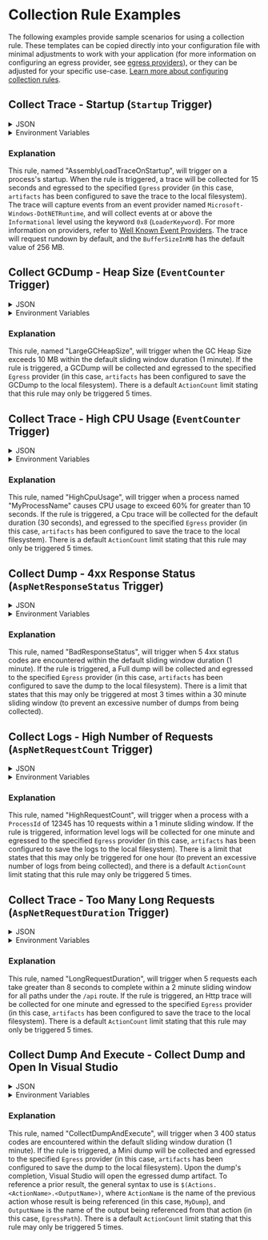 # Collection Rule Examples

The following examples provide sample scenarios for using a collection rule. These templates can be copied directly into your configuration file with minimal adjustments to work with your application (for more information on configuring an egress provider, see [egress providers](./../configuration.md#egress-configuration)), or they can be adjusted for your specific use-case. [Learn more about configuring collection rules](collectionrules.md).

## Collect Trace - Startup (`Startup` Trigger)

<details>
  <summary>JSON</summary>

  ```json
  {
    "AssemblyLoadTraceOnStartup": {
      "Trigger": {
        "Type": "Startup"
      },
      "Actions": [
        {
          "Type": "CollectTrace",
          "Settings": {
            "Providers": [{
                "Name": "Microsoft-Windows-DotNETRuntime",
                "EventLevel": "Informational",
                "Keywords": "0x8"
            }],
            "Duration": "00:00:15",
            "Egress": "artifacts"
          }
        }
      ]
    }
  }
  ```
</details>

<details>
  <summary>Environment Variables</summary>
  
  ```bash
  export DotnetMonitor_CollectionRules__AssemblyLoadTraceOnStartup__Trigger__Type="Startup"
  export DotnetMonitor_CollectionRules__AssemblyLoadTraceOnStartup__Actions__0__Type="CollectTrace"
  export DotnetMonitor_CollectionRules__AssemblyLoadTraceOnStartup__Actions__0__Settings__Providers__0__Name="Microsoft-Windows-DotNETRuntime"
  export DotnetMonitor_CollectionRules__AssemblyLoadTraceOnStartup__Actions__0__Settings__Providers__0__EventLevel="Informational"
  export DotnetMonitor_CollectionRules__AssemblyLoadTraceOnStartup__Actions__0__Settings__Providers__0__Keywords="0x8"
  export DotnetMonitor_CollectionRules__AssemblyLoadTraceOnStartup__Actions__0__Settings__Duration="00:00:15"
  export DotnetMonitor_CollectionRules__AssemblyLoadTraceOnStartup__Actions__0__Settings__Egress="artifacts"
  ```
</details>

### Explanation

This rule, named "AssemblyLoadTraceOnStartup", will trigger on a process's startup. When the rule is triggered, a trace will be collected for 15 seconds and egressed to the specified `Egress` provider (in this case, `artifacts` has been configured to save the trace to the local filesystem). The trace will capture events from an event provider named `Microsoft-Windows-DotNETRuntime`, and will collect events at or above the `Informational` level using the keyword `0x8` (`LoaderKeyword`). For more information on providers, refer to [Well Known Event Providers](https://docs.microsoft.com/en-us/dotnet/core/diagnostics/well-known-event-providers). The trace will request rundown by default, and the `BufferSizeInMB` has the default value of 256 MB.

## Collect GCDump - Heap Size (`EventCounter` Trigger)

<details>
  <summary>JSON</summary>

  ```json
  {
    "LargeGCHeapSize": {
      "Trigger": {
        "Type": "EventCounter",
        "Settings": {
          "ProviderName": "System.Runtime",
          "CounterName": "gc-heap-size",
          "GreaterThan": 10
        }
      },
      "Actions": [
        {
          "Type": "CollectGCDump",
          "Settings": {
            "Egress": "artifacts"
          }
        }
      ]
    }
  }
  ```
</details>

<details>
  <summary>Environment Variables</summary>
  
  ```bash
  export DotnetMonitor_CollectionRules__LargeGCHeapSize__Trigger__Type="EventCounter"
  export DotnetMonitor_CollectionRules__LargeGCHeapSize__Trigger__Settings__ProviderName="System.Runtime"
  export DotnetMonitor_CollectionRules__LargeGCHeapSize__Trigger__Settings__CounterName="gc-heap-size"
  export DotnetMonitor_CollectionRules__LargeGCHeapSize__Trigger__Settings__GreaterThan="10"
  export DotnetMonitor_CollectionRules__LargeGCHeapSize__Actions__0__Type="CollectGCDump"
  export DotnetMonitor_CollectionRules__LargeGCHeapSize__Actions__0__Settings__Egress="artifacts"
  ```
</details>

### Explanation

This rule, named "LargeGCHeapSize", will trigger when the GC Heap Size exceeds 10 MB within the default sliding window duration (1 minute). If the rule is triggered, a GCDump will be collected and egressed to the specified `Egress` provider (in this case, `artifacts` has been configured to save the GCDump to the local filesystem). There is a default `ActionCount` limit stating that this rule may only be triggered 5 times.

## Collect Trace - High CPU Usage (`EventCounter` Trigger)

<details>
  <summary>JSON</summary>

  ```json
  {
    "HighCpuUsage": {
      "Trigger": {
        "Type": "EventCounter",
        "Settings": {
          "ProviderName": "System.Runtime",
          "CounterName": "cpu-usage",
          "GreaterThan": 60,
          "SlidingWindowDuration": "00:00:10"
        }
      },
      "Actions": [
        {
          "Type": "CollectTrace",
          "Settings": {
            "Profile": "Cpu",
            "Egress": "artifacts"
          }
        }
      ],
      "Filters": [
        {
          "Key": "ProcessName",
          "Value": "MyProcessName"
        }
      ]
    }
  }
  ```  
</details>

<details>
  <summary>Environment Variables</summary>
  
  ```bash
  export DotnetMonitor_CollectionRules__HighCpuUsage__Trigger__Type="EventCounter"
  export DotnetMonitor_CollectionRules__HighCpuUsage__Trigger__Settings__ProviderName="System.Runtime"
  export DotnetMonitor_CollectionRules__HighCpuUsage__Trigger__Settings__CounterName="cpu-usage"
  export DotnetMonitor_CollectionRules__HighCpuUsage__Trigger__Settings__GreaterThan="60"
  export DotnetMonitor_CollectionRules__HighCpuUsage__Trigger__Settings__SlidingWindowDuration="00:00:10"
  export DotnetMonitor_CollectionRules__HighCpuUsage__Actions__0__Type="CollectTrace"
  export DotnetMonitor_CollectionRules__HighCpuUsage__Actions__0__Settings__Profile="Cpu"
  export DotnetMonitor_CollectionRules__HighCpuUsage__Actions__0__Settings__Egress="artifacts"
  export DotnetMonitor_CollectionRules__HighCpuUsage__Filters__0__Key="ProcessName"
  export DotnetMonitor_CollectionRules__HighCpuUsage__Filters__0__Value="MyProcessName"
  ```
</details>

### Explanation

This rule, named "HighCpuUsage", will trigger when a process named "MyProcessName" causes CPU usage to exceed 60% for greater than 10 seconds. If the rule is triggered, a Cpu trace will be collected for the default duration (30 seconds), and egressed to the specified `Egress` provider (in this case, `artifacts` has been configured to save the trace to the local filesystem). There is a default `ActionCount` limit stating that this rule may only be triggered 5 times.

## Collect Dump - 4xx Response Status (`AspNetResponseStatus` Trigger)

<details>
  <summary>JSON</summary>

  ```json
  {
    "BadResponseStatus": {
      "Trigger": {
        "Type": "AspNetResponseStatus",
        "Settings": {
          "ResponseCount": 5,
          "StatusCodes": [
            "400-499"
          ]
        }
      },
      "Actions": [
        {
          "Type": "CollectDump",
          "Settings": {
            "Egress": "artifacts",
            "Type": "Full"
          }
        }
      ],
      "Limits": {
        "ActionCount": 3,
        "ActionCountSlidingWindowDuration": "00:30:00"
      }
    }
  }
  ```
</details>
  
<details>
  <summary>Environment Variables</summary>
  
  ```bash
  export DotnetMonitor_CollectionRules__BadResponseStatus__Trigger__Type="AspNetResponseStatus"
  export DotnetMonitor_CollectionRules__BadResponseStatus__Trigger__Settings__ResponseCount="5"
  export DotnetMonitor_CollectionRules__BadResponseStatus__Trigger__Settings__StatusCodes__0="400-499"
  export DotnetMonitor_CollectionRules__BadResponseStatus__Actions__0__Type="CollectDump"
  export DotnetMonitor_CollectionRules__BadResponseStatus__Actions__0__Settings__Egress="artifacts"
  export DotnetMonitor_CollectionRules__BadResponseStatus__Actions__0__Settings__Type="Full"
  export DotnetMonitor_CollectionRules__BadResponseStatus__Limits__ActionCount="3"
  export DotnetMonitor_CollectionRules__BadResponseStatus__Limits__ActionCountSlidingWindowDuration="00:30:00"
  ```
  
</details>

### Explanation

This rule, named "BadResponseStatus", will trigger when 5 4xx status codes are encountered within the default sliding window duration (1 minute). If the rule is triggered, a Full dump will be collected and egressed to the specified `Egress` provider (in this case, `artifacts` has been configured to save the dump to the local filesystem). There is a limit that states that this may only be triggered at most 3 times within a 30 minute sliding window (to prevent an excessive number of dumps from being collected).

## Collect Logs - High Number of Requests (`AspNetRequestCount` Trigger)

<details>
  <summary>JSON</summary>

  ```json
  {
    "HighRequestCount": {
      "Filters": [
        {
          "Key": "ProcessId",
          "Value": "12345",
          "MatchType": "Exact"
        }
      ],
      "Trigger": {
        "Type": "AspNetRequestCount",
        "Settings": {
          "RequestCount": 10,
          "SlidingWindowDuration": "00:01:00"
        }
      },
      "Actions": [
        {
          "Type": "CollectLogs",
          "Settings": {
            "Egress": "artifacts",
            "DefaultLevel": "Error",
            "UseAppFilters": false,
            "Duration": "00:01:00"
          }
        }
      ],
      "Limits": {
        "RuleDuration": "01:00:00"
      }
    }
  }
  ```
</details>

<details>
  <summary>Environment Variables</summary>
  
  ```bash
  export DotnetMonitor_CollectionRules__HighRequestCount__Filters__0__Key="ProcessId"
  export DotnetMonitor_CollectionRules__HighRequestCount__Filters__0__Value="12345"
  export DotnetMonitor_CollectionRules__HighRequestCount__Filters__0__MatchType="Exact"
  export DotnetMonitor_CollectionRules__HighRequestCount__Trigger__Type="AspNetRequestCount"
  export DotnetMonitor_CollectionRules__HighRequestCount__Trigger__Settings__RequestCount="10"
  export DotnetMonitor_CollectionRules__HighRequestCount__Trigger__Settings__SlidingWindowDuration="00:01:00"
  export DotnetMonitor_CollectionRules__HighRequestCount__Actions__0__Type="CollectLogs"
  export DotnetMonitor_CollectionRules__HighRequestCount__Actions__0__Settings__Egress="artifacts"
  export DotnetMonitor_CollectionRules__HighRequestCount__Actions__0__Settings__DefaultLevel="Error"
  export DotnetMonitor_CollectionRules__HighRequestCount__Actions__0__Settings__UseAppFilters="false"
  export DotnetMonitor_CollectionRules__HighRequestCount__Actions__0__Settings__Duration="00:01:00"
  export DotnetMonitor_CollectionRules__HighRequestCount__Limits__RuleDuration="01:00:00"
  ```
</details>

### Explanation

This rule, named "HighRequestCount", will trigger when a process with a `ProcessId` of 12345 has 10 requests within a 1 minute sliding window. If the rule is triggered, information level logs will be collected for one minute and egressed to the specified `Egress` provider (in this case, `artifacts` has been configured to save the logs to the local filesystem). There is a limit that states that this may only be triggered for one hour (to prevent an excessive number of logs from being collected), and there is a default `ActionCount` limit stating that this rule may only be triggered 5 times.
    
## Collect Trace - Too Many Long Requests (`AspNetRequestDuration` Trigger)

<details>
  <summary>JSON</summary>

  ```json
  {
    "LongRequestDuration": {
      "Trigger": {
        "Type": "AspNetRequestDuration",
        "Settings": {
          "RequestCount": 5,
          "RequestDuration": "00:00:08",
          "SlidingWindowDuration": "00:02:00",
          "IncludePaths": [ "/api/**/*" ]
        }
      },
      "Actions": [
        {
          "Type": "CollectTrace",
          "Settings": {
            "Profile": "Http",
            "Egress": "artifacts",
            "Duration": "00:01:00"
          }
        }
      ]
    }
  }
  ```  
</details>

<details>
  <summary>Environment Variables</summary>
  
  ```bash
  export DotnetMonitor_CollectionRules__LongRequestDuration__Trigger__Type="AspNetRequestDuration"
  export DotnetMonitor_CollectionRules__LongRequestDuration__Trigger__Settings__RequestCount="5"
  export DotnetMonitor_CollectionRules__LongRequestDuration__Trigger__Settings__RequestDuration="00:00:08"
  export DotnetMonitor_CollectionRules__LongRequestDuration__Trigger__Settings__SlidingWindowDuration="00:02:00"
  export DotnetMonitor_CollectionRules__LongRequestDuration__Trigger__Settings__IncludePaths__0="/api/**/*"
  export DotnetMonitor_CollectionRules__LongRequestDuration__Actions__0__Type="CollectTrace"
  export DotnetMonitor_CollectionRules__LongRequestDuration__Actions__0__Settings__Profile="Http"
  export DotnetMonitor_CollectionRules__LongRequestDuration__Actions__0__Settings__Egress="artifacts"
  export DotnetMonitor_CollectionRules__LongRequestDuration__Actions__0__Settings__Duration="00:01:00"
  ```
  
</details>

### Explanation

This rule, named "LongRequestDuration", will trigger when 5 requests each take greater than 8 seconds to complete within a 2 minute sliding window for all paths under the `/api` route. If the rule is triggered, an Http trace will be collected for one minute and egressed to the specified `Egress` provider (in this case, `artifacts` has been configured to save the trace to the local filesystem). There is a default `ActionCount` limit stating that this rule may only be triggered 5 times.

## Collect Dump And Execute - Collect Dump and Open In Visual Studio

<details>
  <summary>JSON</summary>

  ```json
  {
    "CollectDumpAndExecute": {
      "Trigger": {
        "Type": "AspNetResponseStatus",
        "Settings": {
          "ResponseCount": 3,
          "StatusCodes": [
            "400"
          ]
        }
      },
      "Actions": [
        {
          "Name": "MyDump",
          "Type": "CollectDump",
          "Settings": {
            "Egress": "artifacts",
            "Type": "Mini"
          },
          "WaitForCompletion": true
        },
        {
          "Type": "Execute",
          "Settings": {
            "Path": "C:\\Program Files\\Microsoft Visual Studio\\2022\\Preview\\Common7\\IDE\\devenv.exe",
            "Arguments": "\"$(Actions.MyDump.EgressPath)\""
          }
        }
      ]
    }
  }
  ```
</details>

<details>
  <summary>Environment Variables</summary>
  
  ```bash
  export DotnetMonitor_CollectionRules__CollectDumpAndExecute__Trigger__Type="AspNetResponseStatus"
  export DotnetMonitor_CollectionRules__CollectDumpAndExecute__Trigger__Settings__ResponseCount="3"
  export DotnetMonitor_CollectionRules__CollectDumpAndExecute__Trigger__Settings__StatusCodes__0="400"
  export DotnetMonitor_CollectionRules__CollectDumpAndExecute__Actions__0__Name="MyDump"
  export DotnetMonitor_CollectionRules__CollectDumpAndExecute__Actions__0__Type="CollectDump"
  export DotnetMonitor_CollectionRules__CollectDumpAndExecute__Actions__0__Settings__Egress="artifacts"
  export DotnetMonitor_CollectionRules__CollectDumpAndExecute__Actions__0__Settings__Type="Mini"
  export DotnetMonitor_CollectionRules__CollectDumpAndExecute__Actions__0__WaitForCompletion="true"
  export DotnetMonitor_CollectionRules__CollectDumpAndExecute__Actions__1__Type="Execute"
  export DotnetMonitor_CollectionRules__CollectDumpAndExecute__Actions__1__Settings__Path="C:\\Program Files\\Microsoft Visual Studio\\2022\\Preview\\Common7\\IDE\\devenv.exe"
  export DotnetMonitor_CollectionRules__CollectDumpAndExecute__Actions__1__Settings__Arguments="\"$(Actions.MyDump.EgressPath)\""
  ```
  
</details>

### Explanation

This rule, named "CollectDumpAndExecute", will trigger when 3 400 status codes are encountered within the default sliding window duration (1 minute). If the rule is triggered, a Mini dump will be collected and egressed to the specified `Egress` provider (in this case, `artifacts` has been configured to save the dump to the local filesystem). Upon the dump's completion, Visual Studio will open the egressed dump artifact. To reference a prior result, the general syntax to use is `$(Actions.<ActionName>.<OutputName>)`, where `ActionName` is the name of the previous action whose result is being referenced (in this case, `MyDump`), and `OutputName` is the name of the output being referenced from that action (in this case, `EgressPath`). There is a default `ActionCount` limit stating that this rule may only be triggered 5 times.
